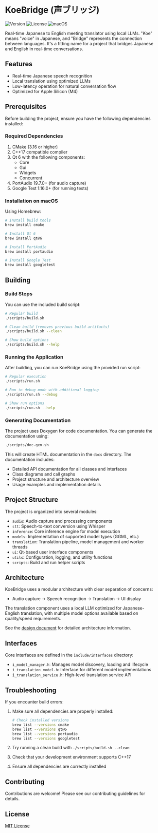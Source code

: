 # KoeBridge (声ブリッジ)

![Version](https://img.shields.io/badge/version-0.1.0-blue.svg)
![License](https://img.shields.io/badge/license-MIT-green.svg)
![macOS](https://img.shields.io/badge/verified%20on-macOS-brightgreen.svg)

Real-time Japanese to English meeting translator using local LLMs. "Koe" means "voice" in Japanese, and "Bridge" represents the connection between languages. It's a fitting name for a project that bridges Japanese and English in real-time conversations.

## Features

- Real-time Japanese speech recognition
- Local translation using optimized LLMs
- Low-latency operation for natural conversation flow
- Optimized for Apple Silicon (M4)

## Prerequisites

Before building the project, ensure you have the following dependencies installed:

### Required Dependencies

1. CMake (3.16 or higher)
2. C++17 compatible compiler
3. Qt 6 with the following components:
   - Core
   - Gui
   - Widgets
   - Concurrent
4. PortAudio 19.7.0+ (for audio capture)
5. Google Test 1.16.0+ (for running tests)

### Installation on macOS

Using Homebrew:
```bash
# Install build tools
brew install cmake

# Install Qt 6
brew install qt@6

# Install PortAudio
brew install portaudio

# Install Google Test
brew install googletest
```

## Building

### Build Steps

You can use the included build script:

```bash
# Regular build
./scripts/build.sh

# Clean build (removes previous build artifacts)
./scripts/build.sh --clean

# Show build options
./scripts/build.sh --help
```

### Running the Application

After building, you can run KoeBridge using the provided run script:

```bash
# Regular execution
./scripts/run.sh

# Run in debug mode with additional logging
./scripts/run.sh --debug

# Show run options
./scripts/run.sh --help
```

### Generating Documentation

The project uses Doxygen for code documentation. You can generate the documentation using:

```bash
./scripts/doc-gen.sh
```

This will create HTML documentation in the `docs` directory. The documentation includes:
- Detailed API documentation for all classes and interfaces
- Class diagrams and call graphs
- Project structure and architecture overview
- Usage examples and implementation details

## Project Structure

The project is organized into several modules:

- `audio`: Audio capture and processing components
- `stt`: Speech-to-text conversion using Whisper
- `inference`: Core inference engine for model execution
- `models`: Implementation of supported model types (GGML, etc.)
- `translation`: Translation pipeline, model management and worker threads
- `ui`: Qt-based user interface components
- `utils`: Configuration, logging, and utility functions
- `scripts`: Build and run helper scripts

## Architecture

KoeBridge uses a modular architecture with clear separation of concerns:

- Audio capture → Speech recognition → Translation → UI display

The translation component uses a local LLM optimized for Japanese-English translation, with multiple model options available based on quality/speed requirements.

See the [design document](docs/design-doc.md) for detailed architecture information.

## Interfaces

Core interfaces are defined in the `include/interfaces` directory:
- `i_model_manager.h`: Manages model discovery, loading and lifecycle
- `i_translation_model.h`: Interface for different model implementations
- `i_translation_service.h`: High-level translation service API

## Troubleshooting

If you encounter build errors:

1. Make sure all dependencies are properly installed:
   ```bash
   # Check installed versions
   brew list --versions cmake
   brew list --versions qt@6
   brew list --versions portaudio
   brew list --versions googletest
   ```

2. Try running a clean build with `./scripts/build.sh --clean`
3. Check that your development environment supports C++17
4. Ensure all dependencies are correctly installed

## Contributing

Contributions are welcome! Please see our contributing guidelines for details.

## License

[MIT License](LICENSE)